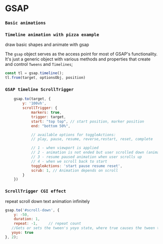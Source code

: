 # GSAP

### `Basic animations`
### `Timeline animation with pizza example`
draw basic shapes and animate with gsap

The `gsap` object serves as the access point for most of GSAP's functionality. It's just a generic object with various methods and properties that create and control `Tweens` and `Timelines`;

```js
const tl = gsap.timeline();
tl.from(target, optionsObj, position)
```
### `GSAP timeline ScrollTrigger`
```js
    gsap.to(target, {
        y: '100vh',
        scrollTrigger: {
            markers: true,
            trigger: target,
            start: "top top", // start position, marker position
            end: "bottom 50%",

            // available options for toggleActions:
            // play, pause, resume, reverse,restart, reset, complete

            // 1 - when viewport is applied
            // 2 - animation is not ended but user scrolled down (animation paused)
            // 3 - resume paused animation when user scrolls up
            // 4 - when we scroll back to start
            toggleActions: 'start pause resume reset',
            scrub: 1, // Animation depends on scroll
        }
    })
```
### `ScrollTrigger CGI effect`
repeat scroll down text animation infinitely
```js
gsap.to('#scroll-down', {
    y: -50,
    duration: 1,
    repeat: -1,     // repeat count
   //Gets or sets the tween's yoyo state, where true causes the tween to go back and forth, alternating backward and forward on each repeat.
   yoyo: true
}, 2);
```

